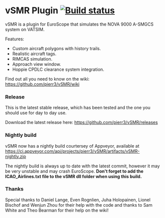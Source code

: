 # vSMR Plugin [![Build status](https://ci.appveyor.com/api/projects/status/0ebifm90mrmmatew?svg=true)](https://ci.appveyor.com/project/pierr3/vsmr)

vSMR is a plugin for EuroScope that simulates the NOVA 9000 A-SMGCS system on VATSIM.

Features:
* Custom aircraft polygons with history trails.
* Realistic aircraft tags.
* RIMCAS simulation.
* Approach view window.
* Hoppie CPDLC clearance system integration.

Find out all you need to know on the wiki: <https://github.com/pierr3/vSMR/wiki>

### Release

This is the latest stable release, which has been tested and the one you should use for day to day use.

Download the latest release here: <https://github.com/pierr3/vSMR/releases>

### Nightly build

vSMR now has a nightly build courtersey of Appveyor, available at <https://ci.appveyor.com/api/projects/pierr3/vSMR/artifacts/vSMR-nightly.zip>

The nightly build is always up to date with the latest commit, however it may be very unstable and may crash EuroScope. **Don't forget to add the ICAO_Airlines.txt file to the vSMR dll folder when using this build.**


### Thanks

Special thanks to Daniel Lange, Even Rognlien, Juha Holopainen, Lionel Bischof and Wenjun Zhou for their help with the code and thanks to Sam White and Theo Bearman for their help on the wiki!
